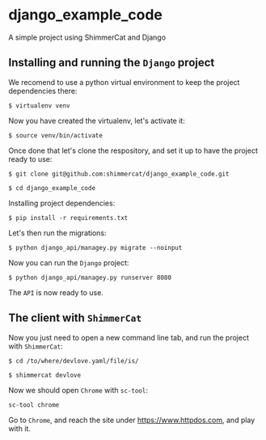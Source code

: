 # django_example_code
A simple project using ShimmerCat and Django

## Installing and running the `Django` project
We recomend to use a python virtual environment to keep the project dependencies there:

```
$ virtualenv venv
```
Now you have created the virtualenv, let's activate it:

```
$ source venv/bin/activate
```

Once done that let's clone the respository, and set it up to have the project ready to use:

```
$ git clone git@github.com:shimmercat/django_example_code.git
```

```
$ cd django_example_code
```

Installing project dependencies:
```
$ pip install -r requirements.txt
```

Let's then run the migrations:
```
$ python django_api/managey.py migrate --noinput
```

Now you can run the `Django` project:
```
$ python django_api/managey.py runserver 8080
```
The `API` is now ready to use.

## The client with `ShimmerCat`
Now you just need to open a new command line tab, and run the project with `ShimmerCat`:
```
$ cd /to/where/devlove.yaml/file/is/
```
```
$ shimmercat devlove
```
Now we should open `Chrome` with `sc-tool`:
```
sc-tool chrome
```

Go to `Chrome`, and reach the site under https://www.httpdos.com, and play with it.


